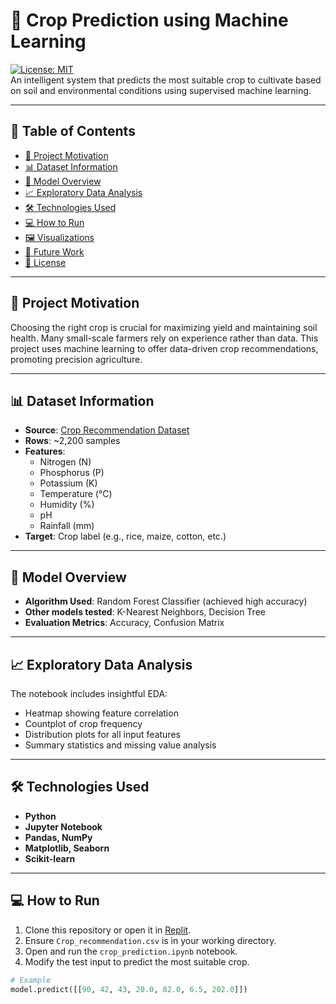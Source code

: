 # 🌾 Crop Prediction using Machine Learning

[![License: MIT](https://img.shields.io/badge/License-MIT-green.svg)](LICENSE)  
An intelligent system that predicts the most suitable crop to cultivate based on soil and environmental conditions using supervised machine learning.

---

## 📌 Table of Contents

- [🚀 Project Motivation](#-project-motivation)
- [📊 Dataset Information](#-dataset-information)
- [🧠 Model Overview](#-model-overview)
- [📈 Exploratory Data Analysis](#-exploratory-data-analysis)
- [🛠️ Technologies Used](#️-technologies-used)
- [💻 How to Run](#-how-to-run)
- [🖼️ Visualizations](#-visualizations)
- [🔮 Future Work](#-future-work)
- [📄 License](#-license)

---

## 🚀 Project Motivation

Choosing the right crop is crucial for maximizing yield and maintaining soil health. Many small-scale farmers rely on experience rather than data. This project uses machine learning to offer data-driven crop recommendations, promoting precision agriculture.

---

## 📊 Dataset Information

- **Source**: [Crop Recommendation Dataset](https://www.kaggle.com/datasets/atharvaingle/crop-recommendation-dataset)
- **Rows**: ~2,200 samples  
- **Features**:
  - Nitrogen (N)
  - Phosphorus (P)
  - Potassium (K)
  - Temperature (°C)
  - Humidity (%)
  - pH
  - Rainfall (mm)
- **Target**: Crop label (e.g., rice, maize, cotton, etc.)

---

## 🧠 Model Overview

- **Algorithm Used**: Random Forest Classifier (achieved high accuracy)
- **Other models tested**: K-Nearest Neighbors, Decision Tree
- **Evaluation Metrics**: Accuracy, Confusion Matrix

---

## 📈 Exploratory Data Analysis

The notebook includes insightful EDA:
- Heatmap showing feature correlation
- Countplot of crop frequency
- Distribution plots for all input features
- Summary statistics and missing value analysis

---

## 🛠️ Technologies Used

- **Python**
- **Jupyter Notebook**
- **Pandas, NumPy**
- **Matplotlib, Seaborn**
- **Scikit-learn**

---

## 💻 How to Run

1. Clone this repository or open it in [Replit](https://replit.com/).
2. Ensure `Crop_recommendation.csv` is in your working directory.
3. Open and run the `crop_prediction.ipynb` notebook.
4. Modify the test input to predict the most suitable crop.

```python
# Example
model.predict([[90, 42, 43, 20.0, 82.0, 6.5, 202.0]])
